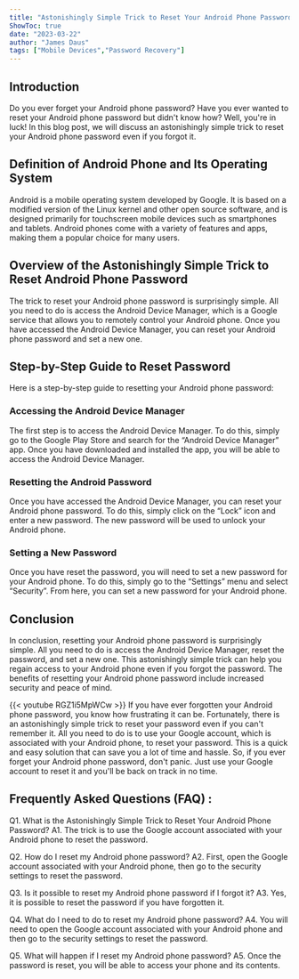 ```yaml
---
title: "Astonishingly Simple Trick to Reset Your Android Phone Password Even If You Forgot It!"
ShowToc: true 
date: "2023-03-22"
author: "James Daus" 
tags: ["Mobile Devices","Password Recovery"]
---
```

## Introduction 
Do you ever forget your Android phone password? Have you ever wanted to reset your Android phone password but didn't know how? Well, you're in luck! In this blog post, we will discuss an astonishingly simple trick to reset your Android phone password even if you forgot it. 

## Definition of Android Phone and Its Operating System
Android is a mobile operating system developed by Google. It is based on a modified version of the Linux kernel and other open source software, and is designed primarily for touchscreen mobile devices such as smartphones and tablets. Android phones come with a variety of features and apps, making them a popular choice for many users. 

## Overview of the Astonishingly Simple Trick to Reset Android Phone Password
The trick to reset your Android phone password is surprisingly simple. All you need to do is access the Android Device Manager, which is a Google service that allows you to remotely control your Android phone. Once you have accessed the Android Device Manager, you can reset your Android phone password and set a new one. 

## Step-by-Step Guide to Reset Password
Here is a step-by-step guide to resetting your Android phone password: 

### Accessing the Android Device Manager
The first step is to access the Android Device Manager. To do this, simply go to the Google Play Store and search for the “Android Device Manager” app. Once you have downloaded and installed the app, you will be able to access the Android Device Manager. 

### Resetting the Android Password
Once you have accessed the Android Device Manager, you can reset your Android phone password. To do this, simply click on the “Lock” icon and enter a new password. The new password will be used to unlock your Android phone. 

### Setting a New Password
Once you have reset the password, you will need to set a new password for your Android phone. To do this, simply go to the “Settings” menu and select “Security”. From here, you can set a new password for your Android phone. 

## Conclusion
In conclusion, resetting your Android phone password is surprisingly simple. All you need to do is access the Android Device Manager, reset the password, and set a new one. This astonishingly simple trick can help you regain access to your Android phone even if you forgot the password. The benefits of resetting your Android phone password include increased security and peace of mind.

{{< youtube RGZ1i5MpWCw >}} 
If you have ever forgotten your Android phone password, you know how frustrating it can be. Fortunately, there is an astonishingly simple trick to reset your password even if you can't remember it. All you need to do is to use your Google account, which is associated with your Android phone, to reset your password. This is a quick and easy solution that can save you a lot of time and hassle. So, if you ever forget your Android phone password, don't panic. Just use your Google account to reset it and you'll be back on track in no time.

## Frequently Asked Questions (FAQ) :
Q1. What is the Astonishingly Simple Trick to Reset Your Android Phone Password?
A1. The trick is to use the Google account associated with your Android phone to reset the password.

Q2. How do I reset my Android phone password?
A2. First, open the Google account associated with your Android phone, then go to the security settings to reset the password.

Q3. Is it possible to reset my Android phone password if I forgot it?
A3. Yes, it is possible to reset the password if you have forgotten it.

Q4. What do I need to do to reset my Android phone password?
A4. You will need to open the Google account associated with your Android phone and then go to the security settings to reset the password.

Q5. What will happen if I reset my Android phone password?
A5. Once the password is reset, you will be able to access your phone and its contents.


